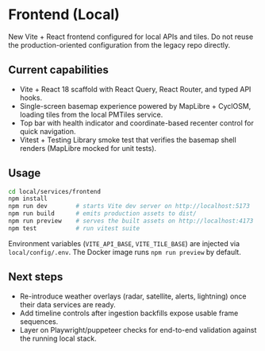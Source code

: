 # Frontend (Local)

New Vite + React frontend configured for local APIs and tiles. Do not reuse the production-oriented configuration from the legacy repo directly.

## Current capabilities
- Vite + React 18 scaffold with React Query, React Router, and typed API hooks.
- Single-screen basemap experience powered by MapLibre + CyclOSM, loading tiles from the local PMTiles service.
- Top bar with health indicator and coordinate-based recenter control for quick navigation.
- Vitest + Testing Library smoke test that verifies the basemap shell renders (MapLibre mocked for unit tests).

## Usage

```bash
cd local/services/frontend
npm install
npm run dev        # starts Vite dev server on http://localhost:5173
npm run build      # emits production assets to dist/
npm run preview    # serves the built assets on http://localhost:4173
npm test           # run vitest suite
```

Environment variables (`VITE_API_BASE`, `VITE_TILE_BASE`) are injected via
`local/config/.env`. The Docker image runs `npm run preview` by default.

## Next steps
- Re-introduce weather overlays (radar, satellite, alerts, lightning) once their data services are ready.
- Add timeline controls after ingestion backfills expose usable frame sequences.
- Layer on Playwright/puppeteer checks for end-to-end validation against the running local stack.

